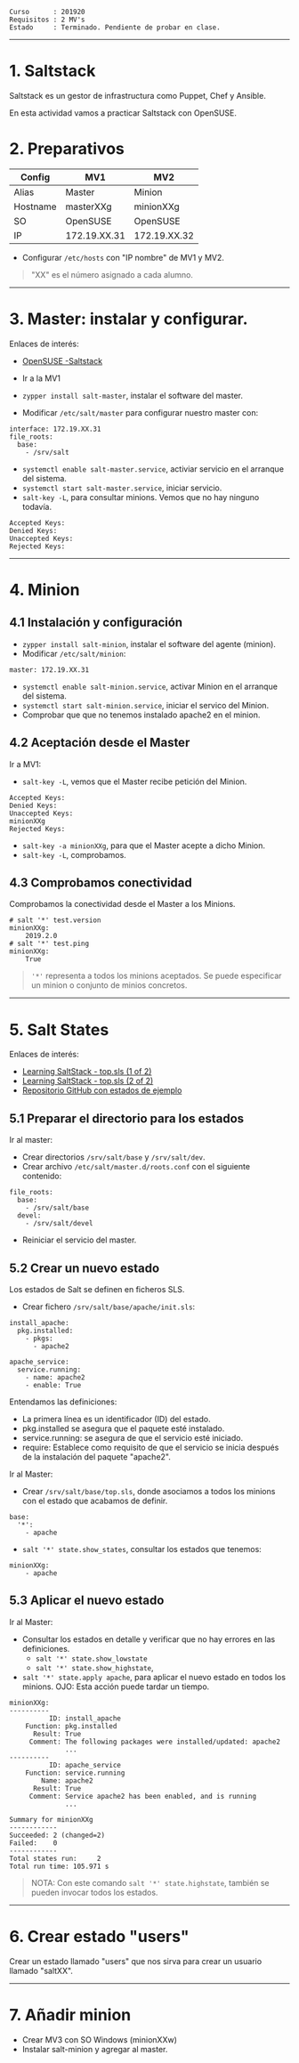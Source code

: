 
```
Curso      : 201920
Requisitos : 2 MV's
Estado     : Terminado. Pendiente de probar en clase.
```
---

# 1. Saltstack

Saltstack es un gestor de infrastructura como Puppet, Chef y Ansible.

En esta actividad vamos a practicar Saltstack con OpenSUSE.

# 2. Preparativos

| Config   | MV1           | MV2          |
| -------- | ------------- | ------------ |
| Alias    | Master        | Minion       |
| Hostname | masterXXg     | minionXXg    |
| SO       | OpenSUSE      | OpenSUSE     |
| IP       | 172.19.XX.31  | 172.19.XX.32 |

* Configurar `/etc/hosts` con "IP nombre" de MV1 y MV2.

> "XX" es el número asignado a cada alumno.

---
# 3. Master: instalar y configurar.

Enlaces de interés:
* [OpenSUSE -Saltstack](https://docs.saltstack.com/en/latest/ref/configuration)

* Ir a la MV1
* `zypper install salt-master`, instalar el software del master.
* Modificar `/etc/salt/master` para configurar nuestro master con:
```
interface: 172.19.XX.31
file_roots:
  base:
    - /srv/salt
```
* `systemctl enable salt-master.service`, activiar servicio en el arranque del sistema.
* `systemctl start salt-master.service`, iniciar servicio.
* `salt-key -L`, para consultar minions. Vemos que no hay ninguno todavía.
```
Accepted Keys:
Denied Keys:
Unaccepted Keys:
Rejected Keys:
```

---
# 4. Minion

## 4.1 Instalación y configuración

* `zypper install salt-minion`, instalar el software del agente (minion).
* Modificar `/etc/salt/minion`:
```
master: 172.19.XX.31
```
* `systemctl enable salt-minion.service`, activar Minion en el arranque del sistema.
* `systemctl start salt-minion.service`, iniciar el servico del Minion.
* Comprobar que  que no tenemos instalado apache2 en el minion.

## 4.2 Aceptación desde el Master

Ir a MV1:
* `salt-key -L`, vemos que el Master recibe petición del Minion.
```
Accepted Keys:
Denied Keys:
Unaccepted Keys:
minionXXg
Rejected Keys:
```
* `salt-key -a minionXXg`, para que el Master acepte a dicho Minion.
* `salt-key -L`, comprobamos.

## 4.3 Comprobamos conectividad

Comprobamos la conectividad desde el Master a los Minions.
```
# salt '*' test.version
minionXXg:
    2019.2.0
# salt '*' test.ping
minionXXg:
    True
```

> `'*'` representa a todos los minions aceptados. Se puede especificar un minion o conjunto de minios concretos.

---
# 5. Salt States

Enlaces de interés:
* [Learning SaltStack - top.sls (1 of 2)](https://www.youtube.com/watch?v=UOzmExyAXOM&t=8s)
* [Learning SaltStack - top.sls (2 of 2)](https://www.youtube.com/watch?v=1KblVBuHP2k)
* [Repositorio GitHub con estados de ejemplo](https://github.com/AkhterAli/saltstates/)

## 5.1 Preparar el directorio para los estados

Ir al master:
* Crear directorios `/srv/salt/base` y `/srv/salt/dev`.
* Crear archivo `/etc/salt/master.d/roots.conf` con el siguiente contenido:
```
file_roots:
  base:
    - /srv/salt/base
  devel:
    - /srv/salt/devel
```
* Reiniciar el servicio del master.

## 5.2 Crear un nuevo estado

Los estados de Salt se definen en ficheros SLS.
* Crear fichero `/srv/salt/base/apache/init.sls`:
```
install_apache:
  pkg.installed:
    - pkgs:
      - apache2

apache_service:
  service.running:
    - name: apache2
    - enable: True
```

Entendamos las definiciones:
* La primera línea es un identificador (ID) del estado.
* pkg.installed se asegura que el paquete esté instalado.
* service.running: se asegura de que el servicio esté iniciado.
* require: Establece como requisito de que el servicio se inicia después de la instalación del paquete "apache2".

Ir al Master:
* Crear `/srv/salt/base/top.sls`, donde asociamos a todos los minions con el estado que acabamos de definir.
```
base:       
  '*':
    - apache
```
* `salt '*' state.show_states`, consultar los estados que tenemos:
```
minionXXg:
    - apache
```

## 5.3 Aplicar el nuevo estado

Ir al Master:
* Consultar los estados en detalle y verificar que no hay errores en las definiciones.
    * `salt '*' state.show_lowstate`
    * `salt '*' state.show_highstate`,
* `salt '*' state.apply apache`, para aplicar el nuevo estado en todos los minions. OJO: Esta acción puede tardar un tiempo.

```
minionXXg:
----------
          ID: install_apache
    Function: pkg.installed
      Result: True
     Comment: The following packages were installed/updated: apache2
              ...
----------
          ID: apache_service
    Function: service.running
        Name: apache2
      Result: True
     Comment: Service apache2 has been enabled, and is running
              ...

Summary for minionXXg
------------
Succeeded: 2 (changed=2)
Failed:    0
------------
Total states run:     2
Total run time: 105.971 s
```

> NOTA: Con este comando `salt '*' state.highstate`, también se pueden invocar todos los estados.

---
# 6. Crear estado "users"

Crear un estado llamado "users" que nos sirva para crear un usuario llamado "saltXX".

---
# 7. Añadir minion

* Crear MV3 con SO Windows (minionXXw)
* Instalar salt-minion y agregar al master.

